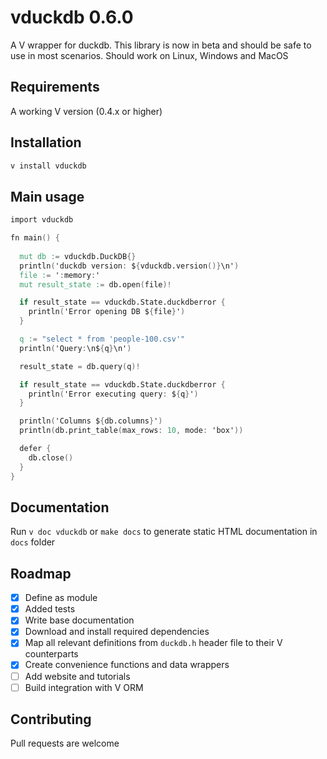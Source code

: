 # vduckdb 0.6.0

A V wrapper for duckdb. This library is now in beta and should be safe to use in most scenarios. Should work on Linux, Windows and MacOS

## Requirements

A working V version (0.4.x or higher)

## Installation

```bash
v install vduckdb
```

## Main usage

```v
import vduckdb

fn main() {
  
  mut db := vduckdb.DuckDB{}
  println('duckdb version: ${vduckdb.version()}\n')
  file := ':memory:'
  mut result_state := db.open(file)!

  if result_state == vduckdb.State.duckdberror {
    println('Error opening DB ${file}')
  }

  q := "select * from 'people-100.csv'"
  println('Query:\n${q}\n')

  result_state = db.query(q)!

  if result_state == vduckdb.State.duckdberror {
    println('Error executing query: ${q}')
  }

  println('Columns ${db.columns}')
  println(db.print_table(max_rows: 10, mode: 'box'))

  defer {
    db.close()
  }
}
```

## Documentation

Run `v doc vduckdb` or `make docs` to generate static HTML documentation in `docs` folder

## Roadmap

- [x] Define as module
- [x] Added tests
- [x] Write base documentation
- [x] Download and install required dependencies
- [x] Map all relevant definitions from `duckdb.h` header file to their V counterparts
- [x] Create convenience functions and data wrappers
- [ ] Add website and tutorials
- [ ] Build integration with V ORM

## Contributing

Pull requests are welcome

